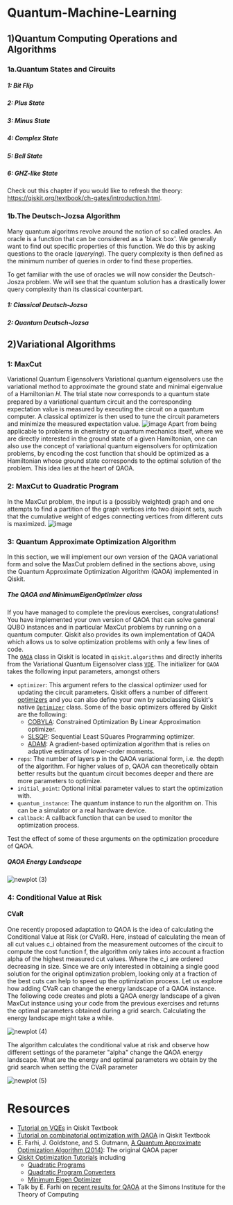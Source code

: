 # Quantum-Machine-Learning

## 1)Quantum Computing Operations and Algorithms
### 1a.Quantum States and Circuits
#####     1: Bit Flip
#####     2: Plus State
#####     3: Minus State
#####     4: Complex State
#####     5: Bell State
#####     6: GHZ-like State
Check out this chapter if you would like to refresh the theory: https://qiskit.org/textbook/ch-gates/introduction.html.
### 1b.The Deutsch-Jozsa Algorithm
Many quantum algoritms revolve around the notion of so called oracles. An oracle is a function that can be considered as a 'black box'. We generally want to find out specific properties of this function. We do this by asking questions to the oracle (*querying*). The query complexity is then defined as the minimum number of queries in order to find these properties.


To get familiar with the use of oracles we will now consider the Deutsch-Josza problem. We will see that the quantum solution has a drastically lower query complexity than its classical counterpart.
#####     1: Classical Deutsch-Jozsa
#####     2: Quantum Deutsch-Jozsa

## 2)Variational Algorithms
###     1: MaxCut
Variational Quantum Eigensolvers
Variational quantum eigensolvers use the variational method to approximate the ground state and minimal eigenvalue of a Hamiltonian 𝐻. The trial state now corresponds to a quantum state prepared by a variational quantum circuit and the corresponding expectation value is measured by executing the circuit on a quantum computer. A classical optimizer is then used to tune the circuit parameters and minimize the measured expectation value.
![image](https://user-images.githubusercontent.com/86155658/127023231-6a419d9d-f20c-4567-bdd6-0d50c721ae7c.png)
Apart from being applicable to problems in chemistry or quantum mechanics itself, where we are directly interested in the ground state of a given Hamiltonian, one can also use the concept of variational quantum eigensolvers for optimization problems, by encoding the cost function that should be optimized as a Hamiltonian whose ground state corresponds to the optimal solution of the problem. This idea lies at the heart of QAOA.

###     2: MaxCut to Quadratic Program
In the MaxCut problem, the input is a (possibly weighted) graph and one attempts to find a partition of the graph vertices into two disjoint sets, such that the cumulative weight of edges connecting vertices from different cuts is maximized.
![image](https://user-images.githubusercontent.com/86155658/127024096-0c4ea65f-88c5-426e-8f1d-5517bf7a0243.png)

###     3: Quantum Approximate Optimization Algorithm
In this section, we will implement our own version of the QAOA variational form and solve the MaxCut problem defined in the sections above, using the Quantum Approximate Optimization Algorithm (QAOA) implemented in Qiskit. 
##### The QAOA and MinimumEigenOptimizer class
If you have managed to complete the previous exercises, congratulations! You have implemented your own version of QAOA that can solve general QUBO instances and in particular MaxCut problems by running on a quantum computer. Qiskit also provides its own implementation of QAOA which allows us to solve optimization problems with only a few lines of code. <br>
The [`QAOA`](https://qiskit.org/documentation/stubs/qiskit.algorithms.QAOA.html) class in Qiskit is located in `qiskit.algorithms` and directly inherits from the Variational Quantum Eigensolver class [`VQE`](https://qiskit.org/documentation/stubs/qiskit.aqua.algorithms.VQE.html). The initializer for `QAOA` takes the following input parameters, amongst others
- `optimizer`: This argument refers to the classical optimizer used for updating the circuit parameters. Qiskit offers a number of different [optimizers](https://qiskit.org/documentation/apidoc/qiskit.aqua.components.optimizers.html) and you can also define your own by subclassing Qiskit's native [`Optimizer`](https://qiskit.org/documentation/stubs/qiskit.aqua.components.optimizers.Optimizer.html#qiskit.aqua.components.optimizers.Optimizer) class. Some of the basic optimizers offered by Qiskit are the following: <br>
    - [COBYLA](https://qiskit.org/documentation/stubs/qiskit.aqua.components.optimizers.COBYLA.html#qiskit.aqua.components.optimizers.COBYLA): Constrained Optimization By Linear Approximation optimizer.
    - [SLSQP](https://qiskit.org/documentation/stubs/qiskit.aqua.components.optimizers.SLSQP.html#qiskit.aqua.components.optimizers.SLSQP): Sequential Least SQuares Programming optimizer.
    - [ADAM](https://qiskit.org/documentation/stubs/qiskit.aqua.components.optimizers.ADAM.html#qiskit.aqua.components.optimizers.ADAM):  A gradient-based optimization algorithm that is relies on adaptive estimates of lower-order moments.
- `reps`: The number of layers p in the QAOA variational form, i.e. the depth of the algorithm. For higher values of p, QAOA can theoretically obtain better results but the quantum circuit becomes deeper and there are more parameters to optimize.
- `initial_point`: Optional initial parameter values to start the optimization with.
- `quantum_instance`: The quantum instance to run the algorithm on. This can be a simulator or a real hardware device.
- `callback`: A callback function that can be used to monitor the optimization process.

Test the effect of some of these arguments on the optimization procedure of QAOA.
##### QAOA Energy Landscape
![newplot (3)](https://user-images.githubusercontent.com/86155658/127025478-8ba01799-1bfa-45ce-ab55-ad6f6960c338.png)

###     4: Conditional Value at Risk
#### CVaR
One recently proposed adaptation to QAOA is the idea of calculating the Conditional Value at Risk (or CVaR). Here, instead of calculating the mean of all cut values c_i obtained from the measurement outcomes of the circuit to compute the cost function f, the algorithm only takes into account a fraction alpha of the highest measured cut values.
Where the c_i are ordered decreasing in size.
Since we are only interested in obtaining a single good solution for the original optimization problem, looking only at a fraction of the best cuts can help to speed up the optimization process. Let us explore how adding CVaR can change the energy landscape of a QAOA instance. The following code creates and plots a QAOA energy landscape of a given MaxCut instance using your code from the previous exercises and returns the optimal parameters obtained during a grid search. Calculating the energy landscape might take a while.

![newplot (4)](https://user-images.githubusercontent.com/86155658/127026025-3d880b5c-1b16-4529-8306-3143988b0eca.png)

The algorithm calculates the conditional value at risk and observe how different settings of the parameter "alpha" change the QAOA energy landscape. What are the energy and optimal parameters we obtain by the grid search when setting the CVaR parameter 

![newplot (5)](https://user-images.githubusercontent.com/86155658/127026232-edd2d7eb-b621-4c6e-9da3-4d0837799341.png)

# Resources

- [Tutorial on VQEs](https://qiskit.org/textbook/ch-applications/vqe-molecules.html) in Qiskit Textbook
- [Tutorial on combinatorial optimization with QAOA](https://qiskit.org/textbook/ch-applications/qaoa.html) in Qiskit Textbook
- E. Farhi, J. Goldstone, and S. Gutmann, [A Quantum Approximate Optimization Algorithm (2014)](https://arxiv.org/abs/1411.4028): The original QAOA paper 
- [Qiskit Optimization Tutorials](https://qiskit.org/documentation/tutorials/optimization/index.html) including
    - [Quadratic Programs](https://qiskit.org/documentation/tutorials/optimization/1_quadratic_program.html)
    - [Quadratic Program Converters](https://qiskit.org/documentation/tutorials/optimization/2_converters_for_quadratic_programs.html)
    - [Minimum Eigen Optimizer](https://qiskit.org/documentation/tutorials/optimization/3_minimum_eigen_optimizer.html)
- Talk by E. Farhi on [recent results for QAOA](https://www.youtube.com/watch?v=8GnRRxlZuZo) at the Simons Institute for the Theory of Computing
